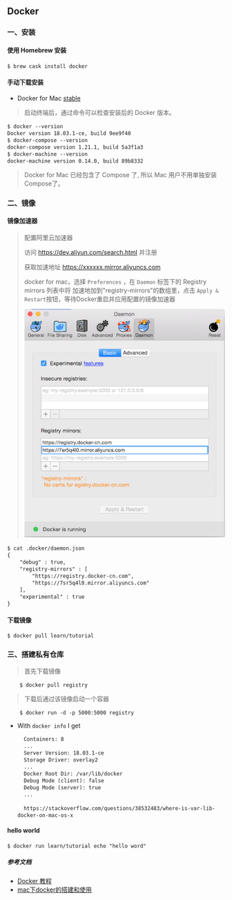 ## Docker

### 一、安装

#### 使用 Homebrew 安装
	$ brew cask install docker
	
#### 手动下载安装
- Docker for Mac [stable](https://download.docker.com/mac/stable/Docker.dmg)

> 启动终端后，通过命令可以检查安装后的 Docker 版本。

	$ docker --version
	Docker version 18.03.1-ce, build 9ee9f40
	$ docker-compose --version
	docker-compose version 1.21.1, build 5a3f1a3
	$ docker-machine --version
	docker-machine version 0.14.0, build 89b8332
> Docker for Mac 已经包含了 Compose 了, 所以 Mac 用户不用单独安装Compose了。

### 二、镜像
#### 镜像加速器

> 配置阿里云加速器
> 
> 访问 https://dev.aliyun.com/search.html 并注册
> 
> 获取加速地址 https://xxxxxx.mirror.aliyuncs.com
> 
> docker for mac，选择 `Preferences` ，在 `Daemon` 标签下的 Registry mirrors 列表中将 加速地加到"registry-mirrors"的数组里，点击 `Apply & Restart`按钮，等待Docker重启并应用配置的镜像加速器
> 
> ![](../images/docker_registry_mirror.jpg)
	
	$ cat .docker/daemon.json
	{
  		"debug" : true,
  		"registry-mirrors" : [
   		 	"https://registry.docker-cn.com",
    		"https://7sr5q4l0.mirror.aliyuncs.com"
  		],
 	 	"experimental" : true
	}

#### 下载镜像
	$ docker pull learn/tutorial

### 三、搭建私有仓库
> 首先下载镜像
	
		$ docker pull registry
		
> 下载后通过该镜像启动一个容器
		
		$ docker run -d -p 5000:5000 registry	
- With `docker info` I get
	
		Containers: 8
		...
		Server Version: 18.03.1-ce
		Storage Driver: overlay2
 		...
		Docker Root Dir: /var/lib/docker
		Debug Mode (client): false
		Debug Mode (server): true
		...
		
		https://stackoverflow.com/questions/38532483/where-is-var-lib-docker-on-mac-os-x

#### hello world
	$ docker run learn/tutorial echo "hello word"

##### 参考文档
- [Docker 教程](http://www.runoob.com/docker/docker-tutorial.html)
- [mac下docker的搭建和使用](http://blog.51cto.com/13673090/2092462)







